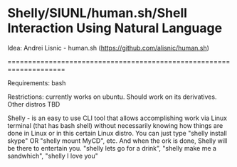 Shelly/SIUNL/human.sh/Shell Interaction Using Natural Language
====================================================================

Idea: Andrei Lisnic - human.sh (https://github.com/alisnic/human.sh)

====================================================================

Requirements: bash

Restrictions: currently works on ubuntu. Should work on its derivatives.
            Other distros TBD

Shelly - is an easy to use CLI tool that allows accomplishing work
via Linux terminal (that has bash shell) without necessarily
knowing how things are done in Linux or in this certain Linux
distro. You can just type "shelly install skype" OR "shelly mount MyCD",
etc. And when the ork is done, Shelly will be there to entertain you.
"shelly lets go for a drink", "shelly make me a sandwhich", "shelly I
love you"
